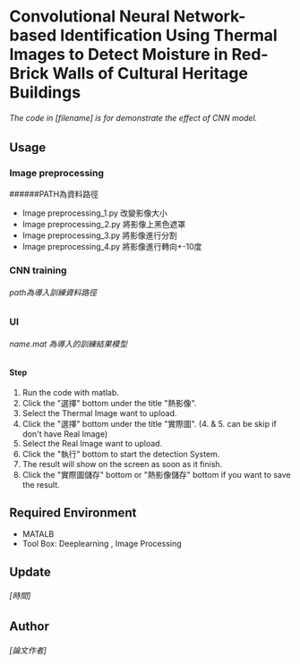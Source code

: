 # Convolutional Neural Network-based Identification Using Thermal Images to Detect Moisture in Red-Brick Walls of Cultural Heritage Buildings
###### The code in [filename] is for demonstrate the effect of CNN model.
## Usage
### Image preprocessing
######PATH為資料路徑
* Image preprocessing_1.py
改變影像大小
* Image preprocessing_2.py
將影像上黑色遮罩
* Image preprocessing_3.py
將影像進行分割
* Image preprocessing_4.py
將影像進行轉向+-10度

### CNN training
###### path為導入訓練資料路徑

### UI
###### name.mat 為導入的訓練結果模型
#### Step
1. Run the code with matlab.
1. Click the "選擇" bottom under the title "熱影像".
1. Select the Thermal Image want to upload.
1. Click the "選擇" bottom under the title "實際圖". (4. & 5. can be skip if don't have Real Image)
1. Select the Real Image want to upload.
1. Click the "執行" bottom to start the detection System.
1. The result will show on the screen as soon as it finish.
1. Click the "實際圖儲存" bottom or "熱影像儲存" bottom if you want to save the result.
## Required Environment
* MATALB
* Tool Box: Deeplearning , Image Processing
## Update
###### [時間]
## Author
###### [論文作者]
